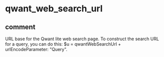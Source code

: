 # qwant_web_search_url
## comment

URL base for the Qwant lite web search page.
To construct the search URL for a query, you can do this:
$u = qwantWebSearchUrl + urlEncodeParameter: "Query".
